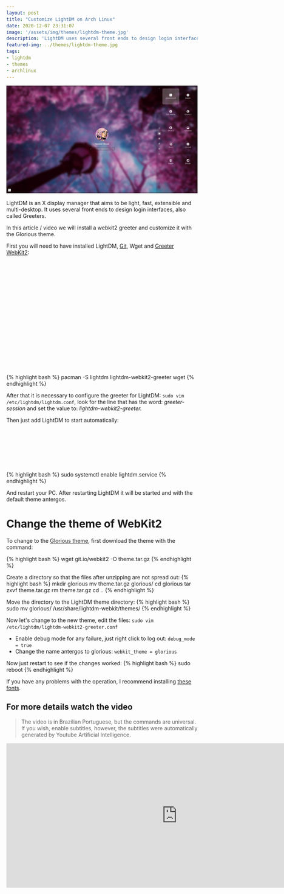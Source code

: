```yaml
---
layout: post
title: "Customize LightDM on Arch Linux"
date: 2020-12-07 23:31:07
image: '/assets/img/themes/lightdm-theme.jpg'
description: 'LightDM uses several front ends to design login interfaces, also called Greeters.'
featured-img: ../themes/lightdm-theme.jpg
tags:
- lightdm
- themes
- archlinux
---
```


![Customize LightDM on Arch Linux](/assets/img/themes/lightdm-theme.jpg)

LightDM is an X display manager that aims to be light, fast, extensible and multi-desktop. It uses several front ends to design login interfaces, also called Greeters.

In this article / video we will install a webkit2 greeter and customize it with the Glorious theme.

First you will need to have installed LightDM, [Git](https://en.terminalroot.com.br/how-to-clone-only-a-subdirectory-with-git-or-svn/), Wget and [Greeter WebKit2](https://www.archlinux.org/packages/community/x86_64/lightdm-webkit2-greeter/):

<!-- QUADRADO -->
<script async src="//pagead2.googlesyndication.com/pagead/js/adsbygoogle.js"></script>
<ins class="adsbygoogle"
style="display:inline-block;width:336px;height:280px"
data-ad-client="ca-pub-2838251107855362"
data-ad-slot="5351066970"></ins>
<script>
(adsbygoogle = window.adsbygoogle || []).push({});
</script>

{% highlight bash %}
pacman -S lightdm lightdm-webkit2-greeter wget
{% endhighlight %}

After that it is necessary to configure the greeter for LightDM: `sudo vim /etc/lightdm/lightdm.conf`, look for the line that has the word: *greeter-session* and set the value to: *lightdm-webkit2-greeter.*

Then just add LightDM to start automatically:

<!-- LISTA MIN -->
<script async src="//pagead2.googlesyndication.com/pagead/js/adsbygoogle.js"></script>
<ins class="adsbygoogle"
style="display:inline-block;width:730px;height:95px"
data-ad-client="ca-pub-2838251107855362"
data-ad-slot="5351066970"></ins>
<script>
(adsbygoogle = window.adsbygoogle || []).push({});
</script>

{% highlight bash %}
sudo systemctl enable lightdm.service
{% endhighlight %}

And restart your PC. After restarting LightDM it will be started and with the default theme antergos.

# Change the theme of WebKit2

To change to the [Glorious theme](https://github.com/manilarome/lightdm-webkit2-theme-glorious), first download the theme with the command:

{% highlight bash %}
wget git.io/webkit2 -O theme.tar.gz
{% endhighlight %}

Create a directory so that the files after unzipping are not spread out:
{% highlight bash %}
mkdir glorious
mv theme.tar.gz glorious/
cd glorious
tar zxvf theme.tar.gz
rm theme.tar.gz
cd ..
{% endhighlight %}

Move the directory to the LightDM theme directory:
{% highlight bash %}
sudo mv glorious/ /usr/share/lightdm-webkit/themes/
{% endhighlight %}

<!-- RETANGULO LARGO 2 -->
<script async src="//pagead2.googlesyndication.com/pagead/js/adsbygoogle.js"></script>
<ins class="adsbygoogle"
style="display:block; text-align:center;"
data-ad-layout="in-article"
data-ad-format="fluid"
data-ad-client="ca-pub-2838251107855362"
data-ad-slot="8549252987"></ins>
<script>
(adsbygoogle = window.adsbygoogle || []).push({});
</script>

Now let's change to the new theme, edit the files: `sudo vim /etc/lightdm/lightdm-webkit2-greeter.conf`

+ Enable debug mode for any failure, just right click to log out: `debug_mode = true`
+ Change the name antergos to glorious: `webkit_theme = glorious`

Now just restart to see if the changes worked:
{% highlight bash %}
sudo reboot
{% endhighlight %}

If you have any problems with the operation, I recommend installing [these fonts](https://github.com/terroo/fonts).

## For more details watch the video
> The video is in Brazilian Portuguese, but the commands are universal. If you wish, enable subtitles, however, the subtitles were automatically generated by Youtube Artificial Intelligence.

<iframe width="900" height="380" src="https://www.youtube.com/embed/g72DFjJ5eWM" frameborder="0" allow="accelerometer; autoplay; clipboard-write; encrypted-media; gyroscope; picture-in-picture" allowfullscreen></iframe>

<!-- RETANGULO LARGO -->
<script async src="https://pagead2.googlesyndication.com/pagead/js/adsbygoogle.js"></script>
<!-- Informat -->
<ins class="adsbygoogle"
style="display:block"
data-ad-client="ca-pub-2838251107855362"
data-ad-slot="2327980059"
data-ad-format="auto"
data-full-width-responsive="true"></ins>
<script>
(adsbygoogle = window.adsbygoogle || []).push({});
</script>
    
